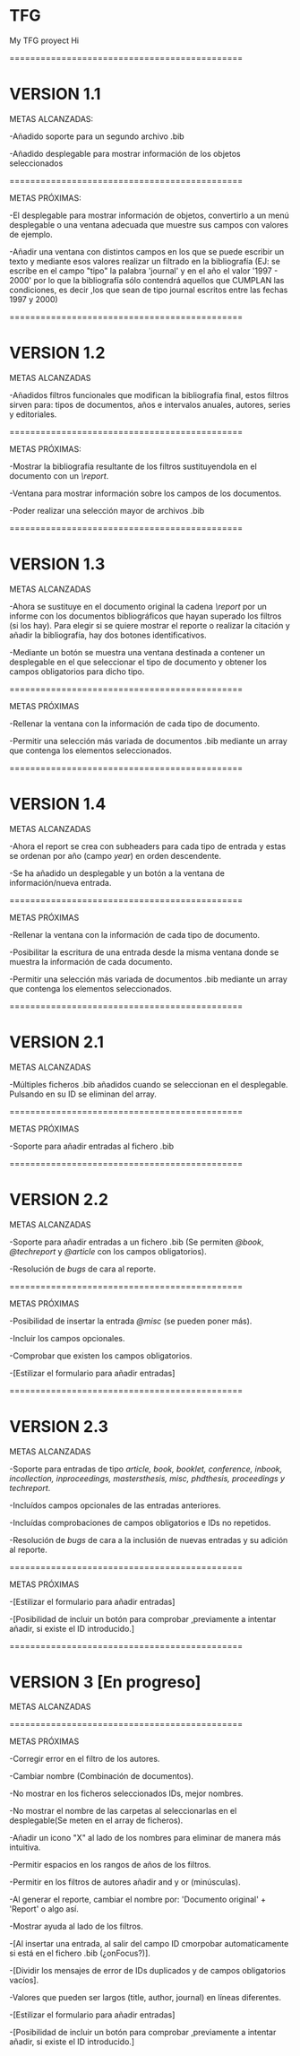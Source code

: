 # TFG
My TFG proyect
Hi

=============================================
# VERSION 1.1

METAS ALCANZADAS:

-Añadido soporte para un segundo archivo .bib

-Añadido desplegable para mostrar información de los objetos seleccionados

=============================================

METAS PRÓXIMAS:

-El desplegable para mostrar información de objetos, convertirlo a un menú desplegable o una ventana adecuada que muestre sus campos con valores de ejemplo.

-Añadir una ventana con distintos campos en los que se puede escribir un texto y mediante esos valores realizar un filtrado en la bibliografía (EJ: se escribe en el campo "tipo" la palabra 'journal' y en el año el valor '1997 - 2000' por lo que la bibliografía sólo contendrá aquellos que CUMPLAN las condiciones, es decir ,los que sean de tipo journal escritos entre las fechas 1997 y 2000)

=============================================
# VERSION 1.2

METAS ALCANZADAS

-Añadidos filtros funcionales que modifican la bibliografía final, estos filtros sirven para: tipos de documentos, años e intervalos anuales, autores, series y editoriales. 

=============================================

METAS PRÓXIMAS:

-Mostrar la bibliografía resultante de los filtros sustituyendola en el documento con un *\report*.

-Ventana para mostrar información sobre los campos de los documentos.

-Poder realizar una selección mayor de archivos .bib

=============================================
# VERSION 1.3

METAS ALCANZADAS

-Ahora se sustituye en el documento original la cadena *\report* por un informe con los documentos bibliográficos que hayan superado los filtros (si los hay). Para elegir si se quiere mostrar el reporte o realizar la citación y añadir la bibliografía, hay dos botones identificativos.

-Mediante un botón se muestra una ventana destinada a contener un desplegable en el que seleccionar el tipo de documento y obtener los campos obligatorios para dicho tipo.

=============================================

METAS PRÓXIMAS

-Rellenar la ventana con la información de cada tipo de documento.

-Permitir una selección más variada de documentos .bib mediante un array que contenga los elementos seleccionados.

=============================================
# VERSION 1.4

METAS ALCANZADAS

-Ahora el report se crea con subheaders para cada tipo de entrada y estas se ordenan por año (campo *year*) en orden descendente.

-Se ha añadido un desplegable y un botón a la ventana de información/nueva entrada.

=============================================

METAS PRÓXIMAS

-Rellenar la ventana con la información de cada tipo de documento.

-Posibilitar la escritura de una entrada desde la misma ventana donde se muestra la información de cada documento.

-Permitir una selección más variada de documentos .bib mediante un array que contenga los elementos seleccionados.

=============================================
# VERSION 2.1

METAS ALCANZADAS

-Múltiples ficheros .bib añadidos cuando se seleccionan en el desplegable. Pulsando en su ID se eliminan del array.

=============================================

METAS PRÓXIMAS

-Soporte para añadir entradas al fichero .bib

=============================================
# VERSION 2.2

METAS ALCANZADAS

-Soporte para añadir entradas a un fichero .bib (Se permiten *@book*, *@techreport* y *@article* con los campos obligatorios).

-Resolución de *bugs* de cara al reporte.

=============================================

METAS PRÓXIMAS

-Posibilidad de insertar la entrada *@misc* (se pueden poner más).

-Incluir los campos opcionales.

-Comprobar que existen los campos obligatorios.

-[Estilizar el formulario para añadir entradas]

=============================================
# VERSION 2.3

METAS ALCANZADAS

-Soporte para entradas de tipo *article, book, booklet, conference, inbook, incollection, inproceedings, mastersthesis, misc, phdthesis, proceedings y techreport*.

-Incluídos campos opcionales de las entradas anteriores.

-Incluídas comprobaciones de campos obligatorios e IDs no repetidos.

-Resolución de *bugs* de cara a la inclusión de nuevas entradas y su adición al reporte.

=============================================

METAS PRÓXIMAS

-[Estilizar el formulario para añadir entradas]

-[Posibilidad de incluir un botón para comprobar ,previamente a intentar añadir, si existe el ID introducido.]

=============================================
# VERSION 3 [En progreso]

METAS ALCANZADAS

=============================================

METAS PRÓXIMAS

-Corregir error en el filtro de los autores.

-Cambiar nombre (Combinación de documentos).

-No mostrar en los ficheros seleccionados IDs, mejor nombres.

-No mostrar el nombre de las carpetas al seleccionarlas en el desplegable(Se meten en el array de ficheros).

-Añadir un icono "X" al lado de los nombres para eliminar de manera más intuitiva.

-Permitir espacios en los rangos de años de los filtros.

-Permitir en los filtros de autores añadir and y or (minúsculas).

-Al generar el reporte, cambiar el nombre por: 'Documento original' + 'Report' o algo así.

-Mostrar ayuda al lado de los filtros.

-[Al insertar una entrada, al salir del campo ID cmorpobar automaticamente si está en el fichero .bib (¿onFocus?)].

-[Dividir los mensajes de error de IDs duplicados y de campos obligatorios vacíos].

-Valores que pueden ser largos (title, author, journal) en líneas diferentes.

-[Estilizar el formulario para añadir entradas]

-[Posibilidad de incluir un botón para comprobar ,previamente a intentar añadir, si existe el ID introducido.]
